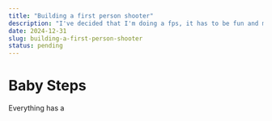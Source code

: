```yaml
---
title: "Building a first person shooter"
description: "I've decided that I'm doing a fps, it has to be fun and multiplayer those are the only two requirements, on this post I'm gonna familiarize with the game engine and other stuff."
date: 2024-12-31
slug: building-a-first-person-shooter
status: pending
---
```


# Baby Steps

Everything has a 